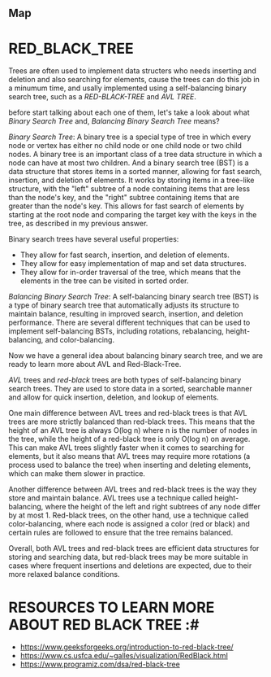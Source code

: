 ## Map
# RED_BLACK_TREE

Trees are often used to implement data structers who needs inserting and deletion and also searching for elements, cause the trees can do this job in a minumum time, and usally implemented using a self-balancing binary search tree, such as a *RED-BLACK-TREE* and *AVL TREE*.

before start talking about each one of them, let's take a look about what *Binary Search Tree* and, *Balancing Binary Search Tree* means?

*Binary Search Tree*:
A binary tree is a special type of tree in which every node or vertex has either no child node or one child node or two child nodes. A binary tree is an important class of a tree data structure in which a node can have at most two children.
And a binary search tree (BST) is a data structure that stores items in a sorted manner, allowing for fast search, insertion, and deletion of elements. It works by storing items in a tree-like structure, with the "left" subtree of a node containing items that are less than the node's key, and the "right" subtree containing items that are greater than the node's key. This allows for fast search of elements by starting at the root node and comparing the target key with the keys in the tree, as described in my previous answer.

Binary search trees have several useful properties:

- They allow for fast search, insertion, and deletion of elements.
- They allow for easy implementation of map and set data structures.
- They allow for in-order traversal of the tree, which means that the elements in the tree can be visited in sorted order.

*Balancing Binary Search Tree*:
A self-balancing binary search tree (BST) is a type of binary search tree that automatically adjusts its structure to maintain balance, resulting in improved search, insertion, and deletion performance. There are several different techniques that can be used to implement self-balancing BSTs, including rotations, rebalancing, height-balancing, and color-balancing.

Now we have a general idea about balancing binary search tree, and we are ready to learn more about AVL and Red-Black-Tree.

*AVL* trees and *red-black* trees are both types of self-balancing binary search trees. They are used to store data in a sorted, searchable manner and allow for quick insertion, deletion, and lookup of elements.

One main difference between AVL trees and red-black trees is that AVL trees are more strictly balanced than red-black trees. This means that the height of an AVL tree is always O(log n) where n is the number of nodes in the tree, while the height of a red-black tree is only O(log n) on average. This can make AVL trees slightly faster when it comes to searching for elements, but it also means that AVL trees may require more rotations (a process used to balance the tree) when inserting and deleting elements, which can make them slower in practice.

Another difference between AVL trees and red-black trees is the way they store and maintain balance. AVL trees use a technique called height-balancing, where the height of the left and right subtrees of any node differ by at most 1. Red-black trees, on the other hand, use a technique called color-balancing, where each node is assigned a color (red or black) and certain rules are followed to ensure that the tree remains balanced.

Overall, both AVL trees and red-black trees are efficient data structures for storing and searching data, but red-black trees may be more suitable in cases where frequent insertions and deletions are expected, due to their more relaxed balance conditions.


# RESOURCES TO LEARN MORE ABOUT RED BLACK TREE :#
  - https://www.geeksforgeeks.org/introduction-to-red-black-tree/
  - https://www.cs.usfca.edu/~galles/visualization/RedBlack.html
  - https://www.programiz.com/dsa/red-black-tree
